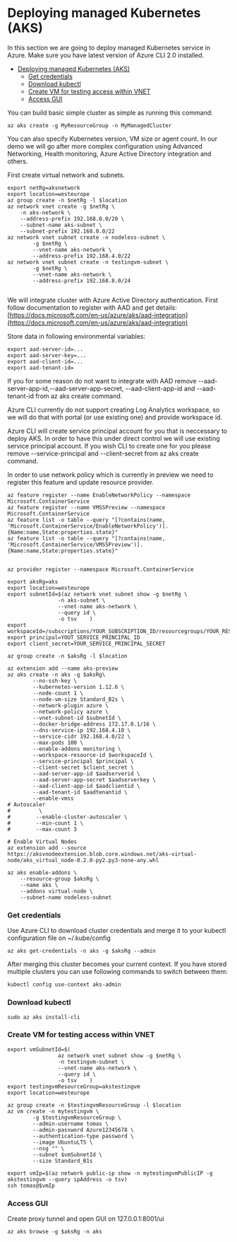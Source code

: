 # Deploying managed Kubernetes (AKS)
In this section we are going to deploy managed Kubernetes service in Azure. Make sure you have latest version of Azure CLI 2.0 installed. 

- [Deploying managed Kubernetes (AKS)](#deploying-managed-kubernetes-aks)
    - [Get credentials](#get-credentials)
    - [Download kubectl](#download-kubectl)
    - [Create VM for testing access within VNET](#create-vm-for-testing-access-within-vnet)
    - [Access GUI](#access-gui)

You can build basic simple cluster as simple as running this command:
```
az aks create -g MyResourceGroup -n MyManagedCluster
```

You can also specify Kubernetes version, VM size or agent count. In our demo we will go after more complex configuration using Advanced Networking, Health monitoring, Azure Active Directory integration and others.

First create virtual network and subnets.

```
export netRg=aksnetwork
export location=westeurope
az group create -n $netRg -l $location
az network vnet create -g $netRg \
	-n aks-network \
	--address-prefix 192.168.0.0/20 \
	--subnet-name aks-subnet \
	--subnet-prefix 192.168.0.0/22
az network vnet subnet create -n nodeless-subnet \
        -g $netRg \
        --vnet-name aks-network \
        --address-prefix 192.168.4.0/22
az network vnet subnet create -n testingvm-subnet \
        -g $netRg \
        --vnet-name aks-network \
        --address-prefix 192.168.8.0/24


```

We will integrate cluster with Azure Active Directory authentication. First follow documentation to register with AAD and get details: [https://docs.microsoft.com/en-us/azure/aks/aad-integration](https://docs.microsoft.com/en-us/azure/aks/aad-integration)

Store data in following environmental variables:
```
export aad-server-id=...
export aad-server-key=...
export aad-client-id=...
export aad-tenant-id=
```

If you for some reason do not want to integrate with AAD remove --aad-server-app-id,--aad-server-app-secret, --aad-client-app-id and --aad-tenant-id from az aks create command.

Azure CLI currently do not support creating Log Analytics workspace, so we will do that with portal (or use existing one) and provide workspace id.

Azure CLI will create service principal account for you that is neccessary to deploy AKS. In order to have this under direct control we will use existing service principal account. If you wish CLI to create one for you please remove --service-principal and --client-secret from az aks create command.

In order to use network policy which is currently in preview we need to register this feature and update resource provider.

```
az feature register --name EnableNetworkPolicy --namespace Microsoft.ContainerService
az feature register --name VMSSPreview --namespace Microsoft.ContainerService
az feature list -o table --query "[?contains(name, 'Microsoft.ContainerService/EnableNetworkPolicy')].{Name:name,State:properties.state}"
az feature list -o table --query "[?contains(name, 'Microsoft.ContainerService/VMSSPreview')].{Name:name,State:properties.state}"


az provider register --namespace Microsoft.ContainerService
```

```
export aksRg=aks
export location=westeurope
export subnetId=$(az network vnet subnet show -g $netRg \
                -n aks-subnet \
                --vnet-name aks-network \
                --query id \
                -o tsv	  )
export workspaceId=/subscriptions/YOUR_SUBSCRIPTION_ID/resourcegroups/YOUR_RESOURCE_GROUP/providers/microsoft.operationalinsights/workspaces/YOUR_WORKSPACE_NAME
export principal=YOUT_SERVICE_PRINCIPAL_ID
export client_secret=YOUR_SERVICE_PRINCIPAL_SECRET

az group create -n $aksRg -l $location

az extension add --name aks-preview
az aks create -n aks -g $aksRg\
        --no-ssh-key \
        --kubernetes-version 1.12.6 \
        --node-count 1 \
        --node-vm-size Standard_B2s \
        --network-plugin azure \
        --network-policy azure \
        --vnet-subnet-id $subnetId \
        --docker-bridge-address 172.17.0.1/16 \
        --dns-service-ip 192.168.4.10 \
        --service-cidr 192.168.4.0/22 \
        --max-pods 100 \
        --enable-addons monitoring \
        --workspace-resource-id $workspaceId \
        --service-principal $principal \
        --client-secret $client_secret \
        --aad-server-app-id $aadserverid \
        --aad-server-app-secret $aadserverkey \
        --aad-client-app-id $aadclientid \
        --aad-tenant-id $aadtenantid \
        --enable-vmss
# Autoscaler
#         \
#        --enable-cluster-autoscaler \
#        --min-count 1 \
#        --max-count 3

# Enable Virtual Nodes
az extension add --source https://aksvnodeextension.blob.core.windows.net/aks-virtual-node/aks_virtual_node-0.2.0-py2.py3-none-any.whl

az aks enable-addons \
    --resource-group $aksRg \
    --name aks \
    --addons virtual-node \
    --subnet-name nodeless-subnet
```

### Get credentials
Use Azure CLI to download cluster credentials and merge it to your kubectl configuration file on ~/.kube/config

```
az aks get-credentials -n aks -g $aksRg --admin
```

After merging this cluster becomes your current context. If you have stored multiple clusters you can use following commands to switch between them:

```
kubectl config use-context aks-admin
```

### Download kubectl

```
sudo az aks install-cli
```

### Create VM for testing access within VNET
```
export vmSubnetId=$(
                az network vnet subnet show -g $netRg \
                -n testingvm-subnet \
                --vnet-name aks-network \
                --query id \
                -o tsv	  )
export testingvmResourceGroup=akstestingvm
export location=westeurope

az group create -n $testingvmResourceGroup -l $location
az vm create -n mytestingvm \
        -g $testingvmResourceGroup \
        --admin-username tomas \
        --admin-password Azure12345678 \
        --authentication-type password \
        --image UbuntuLTS \
        --nsg "" \
        --subnet $vmSubnetId \
        --size Standard_B1s

export vmIp=$(az network public-ip show -n mytestingvmPublicIP -g akstestingvm --query ipAddress -o tsv)
ssh tomas@$vmIp
```

### Access GUI
Create proxy tunnel and open GUI on 127.0.0.1:8001/ui

```
az aks browse -g $aksRg -n aks
```
